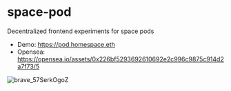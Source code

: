 # space-pod

Decentralized frontend experiments for space pods

- Demo: https://pod.homespace.eth
- Opensea: https://opensea.io/assets/0x226bf5293692610692e2c996c9875c914d2a7f73/5

![brave_57SerkOgoZ](https://user-images.githubusercontent.com/32600939/148714537-fa78c366-da6b-4bfe-9229-16eb8c8aa80a.jpg)
